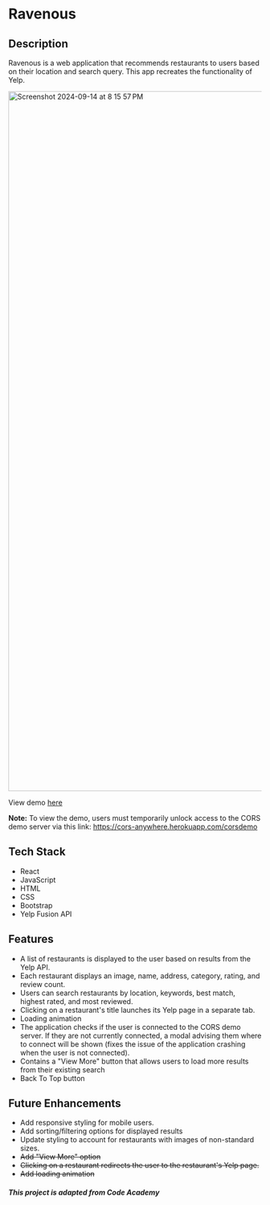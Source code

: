 # Ravenous

## Description
Ravenous is a web application that recommends restaurants to users based on their location and search query. This app recreates the functionality of Yelp. 

<img width="1393" alt="Screenshot 2024-09-14 at 8 15 57 PM" src="https://github.com/user-attachments/assets/6f41c6e8-1877-408d-86ea-a4ca07cee171">

View demo [here](https://calaisg-ravenous.netlify.app/)

**Note:** To view the demo, users must temporarily unlock access to the CORS demo server via this link: https://cors-anywhere.herokuapp.com/corsdemo

## Tech Stack
* React
* JavaScript
* HTML
* CSS
* Bootstrap
* Yelp Fusion API

## Features
* A list of restaurants is displayed to the user based on results from the Yelp API.
* Each restaurant displays an image, name, address, category, rating, and review count.
* Users can search restaurants by location, keywords, best match, highest rated, and most reviewed.
* Clicking on a restaurant's title launches its Yelp page in a separate tab.
* Loading animation
* The application checks if the user is connected to the CORS demo server. If they are not currently connected, a modal advising them where to connect will be shown (fixes the issue of the application crashing when the user is not connected).
* Contains a "View More" button that allows users to load more results from their existing search
* Back To Top button

## Future Enhancements 
* Add responsive styling for mobile users.
* Add sorting/filtering options for displayed results
* Update styling to account for restaurants with images of non-standard sizes.
* ~~Add "View More" option~~
* ~~Clicking on a restaurant redirects the user to the restaurant's Yelp page.~~
* ~~Add loading animation~~

##### This project is adapted from Code Academy
